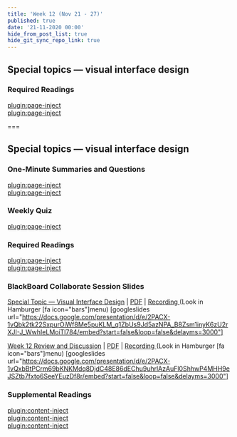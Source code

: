 ```yaml
---
title: 'Week 12 (Nov 21 - 27)'
published: true
date: '21-11-2020 00:00'
hide_from_post_list: true
hide_git_sync_repo_link: true
---
```


## Special topics — visual interface design

### Required Readings  
[plugin:page-inject](../../weekly-readings/week-12-1?template=partials/embedlycardlinkonly)  
[plugin:page-inject](../../weekly-readings/week-12-2?template=partials/embedlycardlinkonly)  

===

## **Special topics — visual interface design**

### One-Minute Summaries and Questions  
[plugin:page-inject](../../canvaslms-assignments/one-minute-summaries/week-12-1)  
[plugin:page-inject](../../canvaslms-assignments/one-minute-summaries/week-12-2)  

### Weekly Quiz
[plugin:page-inject](../../canvaslms-assignments/weekly-review-quizzes/week-12)  

### Required Readings  
[plugin:page-inject](../../weekly-readings/week-12-1?template=partials/embedlycardlinkonly)  
[plugin:page-inject](../../weekly-readings/week-12-2?template=partials/embedlycardlinkonly)  

### BlackBoard Collaborate Session Slides
[Special Topic — Visual Interface Design](https://docs.google.com/presentation/d/e/2PACX-1vQbk2tk22SxpurOiWf8Me5puKLM_q1ZbUs9Jd5azNPA_B8Zsm1inyK6zU2rXJI-J_WwhIeLMoiTl784/pub?start=false&loop=false&delayms=3000)  | [PDF](https://canvas.sfu.ca/courses/56304/files/folder/Downloads/Slides%20PDFs/Mini-Lectures%20and%20Activities/Week-12)  | [Recording ](https://canvas.sfu.ca/courses/56304/external_tools/3544) (Look in Hamburger [fa icon="bars"]menu)
[googleslides url="https://docs.google.com/presentation/d/e/2PACX-1vQbk2tk22SxpurOiWf8Me5puKLM_q1ZbUs9Jd5azNPA_B8Zsm1inyK6zU2rXJI-J_WwhIeLMoiTl784/embed?start=false&loop=false&delayms=3000"]

[Week 12 Review and Discussion](https://docs.google.com/presentation/d/e/2PACX-1vQxbBtPCrm69bKNKMdq8DjdC48E86dEChu9uhrlAzAuFl0ShhwP4MHH9eJSZtb7fxto6SeeYEuzDf8r/pub?start=false&loop=false&delayms=3000)  | [PDF](https://canvas.sfu.ca/courses/56304/files/folder/Downloads/Slides%20PDFs/Review%20and%20Discussion/Week-12)  | [Recording ](https://canvas.sfu.ca/courses/56304/external_tools/3544) (Look in Hamburger [fa icon="bars"]menu)
[googleslides url="https://docs.google.com/presentation/d/e/2PACX-1vQxbBtPCrm69bKNKMdq8DjdC48E86dEChu9uhrlAzAuFl0ShhwP4MHH9eJSZtb7fxto6SeeYEuzDf8r/embed?start=false&loop=false&delayms=3000"]

### Supplemental Readings  
[plugin:content-inject](../../ux-techniques-guide/how-to-bridge-the-gap-between-the-problem-space-and-design-space/accessibility)  
[plugin:content-inject](../../ux-techniques-guide/what-are-the-essentials-of-effective-visual-communication/color)  
[plugin:content-inject](../../ux-techniques-guide/what-are-the-essentials-of-effective-visual-communication/color-tools)  
